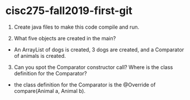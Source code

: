 # cisc275-fall2019-first-git
1. Create java files to make this code compile and run.

2. What five objects are created in the main?
  - An ArrayList of dogs is created, 3 dogs are created, and a Comparator of animals is created.

3. Can you spot the Comparator constructor call? Where is the class definition for the Comparator?
  - the class definition for the Comparator is the @Override of compare(Animal a, Animal b).
